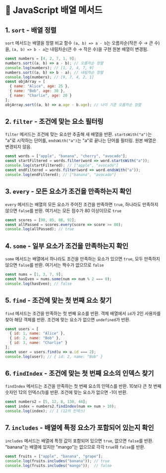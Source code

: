 # 🚀 JavaScript 배열 메서드

## 1. `sort` - 배열 정렬
`sort` 메서드는 배열을 정렬 비교 함수 `(a, b) => a - b`는 오름차순(작은 수 → 큰 수)을, `(a, b) => b - a`는 내림차순(큰 수 → 작은 수)을 구현 원본 배열이 변경됨.
```javascript
const numbers = [4, 2, 7, 1, 9];
numbers.sort((a, b) => a - b); // 오름차순 정렬
console.log(numbers); // [1, 2, 4, 7, 9]
numbers.sort((a, b) => b - a); // 내림차순 정렬
console.log(numbers); // [9, 7, 4, 2, 1]
const objArray = [
  { name: "Alice", age: 25 },
  { name: "Bob", age: 30 },
  { name: "Charlie", age: 20 }
];
objArray.sort((a, b) => a.age - b.age); // 나이 기준 오름차순 정렬
```

## 2. `filter` - 조건에 맞는 요소 필터링
`filter` 메서드는 조건에 맞는 요소만 추출해 새 배열을 반환. `startsWith("a")`는 "a"로 시작하는 단어를, `endsWith("a")`는 "a"로 끝나는 단어를 필터링. 원본 배열은 변경되지 않음.
```javascript
const words = ["apple", "banana", "cherry", "avocado"];
const startFiltered = words.filter(word => word.startsWith("a"));
console.log(startFiltered); // ["apple", "avocado"]
const endFiltered = words.filter(word => word.endsWith("a"));
console.log(endFiltered); // ["banana", "avocado"]
```

## 3. `every` - 모든 요소가 조건을 만족하는지 확인
`every` 메서드는 배열의 모든 요소가 주어진 조건을 만족하면 `true`, 하나라도 만족하지 않으면 `false`를 반환. 여기서는 모든 점수가 80 이상이므로 `true`
```javascript
const scores = [90, 85, 88, 92];
const allPassed = scores.every(score => score >= 80);
console.log(allPassed); // true
```

## 4. `some` - 일부 요소가 조건을 만족하는지 확인
`some` 메서드는 배열에서 하나라도 조건을 만족하는 요소가 있으면 `true`, 모두 만족하지 않으면 `false`를 반환. 여기서는 짝수가 없으므로 `false`
```javascript
const nums = [1, 3, 7, 9];
const hasEven = nums.some(num => num % 2 === 0);
console.log(hasEven); // false
```

## 5. `find` - 조건에 맞는 첫 번째 요소 찾기
`find` 메서드는 조건을 만족하는 첫 번째 요소를 반환. 객체 배열에서 `id`가 2인 사용자를 찾아 해당 객체를 반환. 조건에 맞는 요소가 없으면 `undefined`가 반환.
```javascript
const users = [
  { id: 1, name: "Alice" },
  { id: 2, name: "Bob" },
  { id: 3, name: "Charlie" }
];
const user = users.find(u => u.id === 2);
console.log(user); // { id: 2, name: "Bob" }
```

## 6. `findIndex` - 조건에 맞는 첫 번째 요소의 인덱스 찾기
`findIndex` 메서드는 조건을 만족하는 첫 번째 요소의 인덱스를 반환. 10보다 큰 첫 번째 숫자인 12의 인덱스(1)를 반환. 조건에 맞는 요소가 없으면 -1이 반환.
```javascript
const numbers2 = [5, 12, 8, 130, 44];
const index = numbers2.findIndex(num => num > 10);
console.log(index); // 1 (12의 인덱스)
```

## 7. `includes` - 배열에 특정 요소가 포함되어 있는지 확인
`includes` 메서드는 배열에 특정 값이 포함되어 있으면 `true`, 없으면 `false`를 반환. "banana"는 배열에 있지만 "mango"는 없으므로 각각 `true`와 `false`를 반환.
```javascript
const fruits = ["apple", "banana", "grape"];
console.log(fruits.includes("banana")); // true
console.log(fruits.includes("mango"));  // false
```